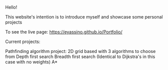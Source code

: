 Hello!

This website's intention is to introduce myself and showcase some personal projects

To see the live page: https://eyassino.github.io/Portfolio/

Current projects:

Pathfinding algorithm project:
  2D grid based with 3 algorithms to choose from
    Depth first search
    Breadth first search (Identical to Dijkstra's in this case with no weights)
    A*
